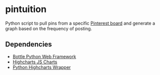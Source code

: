 # pintuition

Python script to pull pins from a specific [Pinterest board](https://www.pinterest.com/eleanordare/wedding/) and generate a graph based on the frequency of posting.

## Dependencies

- [Bottle Python Web Framework](http://bottlepy.org/)
- [Highcharts JS Charts](http://www.highcharts.com/)
- [Python Highcharts Wrapper](https://github.com/kyper-data/python-highcharts)
